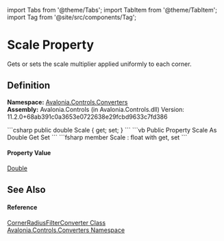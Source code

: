 import Tabs from '@theme/Tabs'; 
import TabItem from '@theme/TabItem'; 
import Tag from '@site/src/components/Tag'; 

# Scale Property


Gets or sets the scale multiplier applied uniformly to each corner.



## Definition
**Namespace:** <a href="N_Avalonia_Controls_Converters">Avalonia.Controls.Converters</a>  
**Assembly:** Avalonia.Controls (in Avalonia.Controls.dll) Version: 11.2.0+68ab391c0a3653e0722638e29fcbd9633c7fd386

<Tabs groupId="api-code-preview">
<TabItem value="csharp" label="C#">
```csharp
public double Scale { get; set; }
```
</TabItem>
<TabItem value="vb" label="VB">
```vb
Public Property Scale As Double
	Get
	Set
```
</TabItem>
<TabItem value="fsharp" label="F#">
```fsharp
member Scale : float with get, set
```
</TabItem>
</Tabs>



#### Property Value
<a href="https://learn.microsoft.com/dotnet/api/system.double" target="_blank" rel="noopener noreferrer">Double</a>

## See Also


#### Reference
<a href="T_Avalonia_Controls_Converters_CornerRadiusFilterConverter">CornerRadiusFilterConverter Class</a>  
<a href="N_Avalonia_Controls_Converters">Avalonia.Controls.Converters Namespace</a>  
